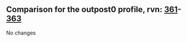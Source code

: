 ## Comparison for the outpost0 profile, rvn: [361](https://github.com/PRO100KatYT/FortniteProfileRevisions/tree/main/profiles/outpost0/361%20outpost0.json)-[363](https://github.com/PRO100KatYT/FortniteProfileRevisions/tree/main/profiles/outpost0/363%20outpost0.json)

No changes
